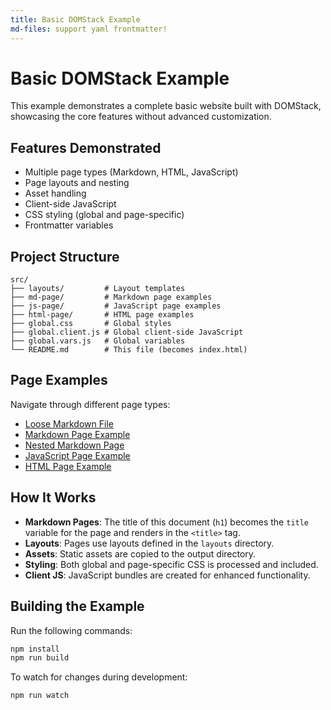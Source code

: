 ```yaml
---
title: Basic DOMStack Example
md-files: support yaml frontmatter!
---
```


# Basic DOMStack Example

This example demonstrates a complete basic website built with DOMStack, showcasing the core features without advanced customization.

## Features Demonstrated

- Multiple page types (Markdown, HTML, JavaScript)
- Page layouts and nesting
- Asset handling
- Client-side JavaScript
- CSS styling (global and page-specific)
- Frontmatter variables

## Project Structure

```
src/
├── layouts/         # Layout templates
├── md-page/         # Markdown page examples
├── js-page/         # JavaScript page examples
├── html-page/       # HTML page examples
├── global.css       # Global styles
├── global.client.js # Global client-side JavaScript
├── global.vars.js   # Global variables
└── README.md        # This file (becomes index.html)
```

## Page Examples

Navigate through different page types:

- [Loose Markdown File](./loose-file.md)
- [Markdown Page Example](./md-page/README.md)
- [Nested Markdown Page](./md-page/sub-page/README.md)
- [JavaScript Page Example](./js-page/page.js)
- [HTML Page Example](./html-page/page.html)

## How It Works

- **Markdown Pages**: The title of this document (`h1`) becomes the `title` variable for the page and renders in the `<title>` tag.
- **Layouts**: Pages use layouts defined in the `layouts` directory.
- **Assets**: Static assets are copied to the output directory.
- **Styling**: Both global and page-specific CSS is processed and included.
- **Client JS**: JavaScript bundles are created for enhanced functionality.

## Building the Example

Run the following commands:

```bash
npm install
npm run build
```

To watch for changes during development:

```bash
npm run watch
```
